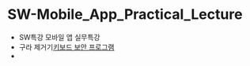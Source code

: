 # SW-Mobile_App_Practical_Lecture
- SW특강 모바일 앱 실무특강
- 구라 제거기[키보드 보안 프로그램]((사이트)[https://teus.me/622])
- 
